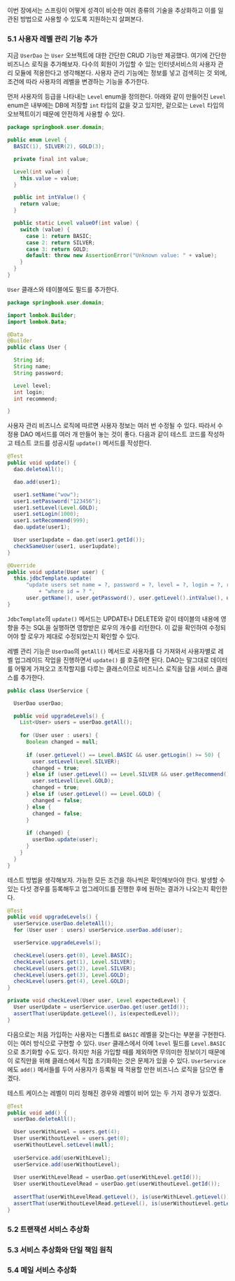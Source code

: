이번 장에서는 스프링이 어떻게 성격이 비슷한 여러 종류의 기술을 추상화하고 이를 일관된 방법으로 사용할 수 있도록 지원하는지 살펴본다.



### 5.1 사용자 레벨 관리 기능 추가

지금 `UserDao` 는 `User` 오브젝트에 대한 간단한 CRUD 기능만 제공했다. 여기에 간단한 비즈니스 로직을 추가해보자. 다수의 회원이 가입할 수 있는 인터넷서비스의 사용자 관리 모듈에 적용한다고 생각해본다. 사용자 관리 기능에는 정보를 넣고 검색히는 것 외에, 조건에 따라 사용자의 레벨을 변경하는 기능을 추가한다.



먼저 사용자의 등급을 나타내는 `Level` enum을 정의한다. 아래와 같이 만들어진 `Level` enum은 내부에는 DB에 저장할 `int` 타입의 값을 갖고 있지만, 겉으로는 `Level` 타입의 오브젝트이기 때문에 안전하게 사용할 수 있다.



```java
package springbook.user.domain;

public enum Level {
  BASIC(1), SILVER(2), GOLD(3);

  private final int value;

  Level(int value) {
    this.value = value;
  }

  public int intValue() {
    return value;
  }

  public static Level valueOf(int value) {
    switch (value) {
      case 1: return BASIC;
      case 2: return SILVER;
      case 3: return GOLD;
      default: throw new AssertionError("Unknown value: " + value);
    }
  }
}
```



`User` 클래스와 테이블에도 필드를 추가한다.



```java
package springbook.user.domain;

import lombok.Builder;
import lombok.Data;

@Data
@Builder
public class User {

  String id;
  String name;
  String password;

  Level level;
  int login;
  int recommend;

}
```





사용자 관리 비즈니스 로직에 따르면 사용자 정보는 여러 번 수정될 수 있다. 따라서 수정용 DAO 메서드를 여러 개 만들어 놓는 것이 좋다. 다음과 같이 테스트 코드를 작성하고 테스트 코드를 성공시킬 `update()` 메서드를 작성한다.

```java
@Test
public void update() {
  dao.deleteAll();

  dao.add(user1);

  user1.setName("wow");
  user1.setPassword("123456");
  user1.setLevel(Level.GOLD);
  user1.setLogin(1000);
  user1.setRecommend(999);
  dao.update(user1);

  User user1update = dao.get(user1.getId());
  checkSameUser(user1, user1update);
}
```



```java
@Override
public void update(User user) {
  this.jdbcTemplate.update(
      "update users set name = ?, password = ?, level = ?, login = ?, recommend = ? "
          + "where id = ? ",
      user.getName(), user.getPassword(), user.getLevel().intValue(), user.getLogin(), user.getRecommend(), user.getId());
}
```



`JdbcTemplate`의 `update()` 메서드는 UPDATE나 DELETE와 같이 테이블의 내용에 영향을 주는 SQL을 실행하면 영향받은 로우의 개수를 리턴한다. 이 값을 확인하여 수정되어야 할 로우가 제대로 수정되었는지 확인할 수 있다.



레벨 관리 기능은 `UserDao`의 `getAll()` 메서드로 사용자를 다 가져와서 사용자별로 레벨 업그레이드 작업을 진행하면서 `update()` 를 호출하면 된다. DAO는 말그대로 데이터를 어떻게 가져오고 조작할지를 다루는 클래스이므로 비즈니스 로직을 담을 서비스 클래스를 추가한다.



```java
public class UserService {

  UserDao userDao;

  public void upgradeLevels() {
    List<User> users = userDao.getAll();
    
    for (User user : users) {
      Boolean changed = null;
      
      if (user.getLevel() == Level.BASIC && user.getLogin() >= 50) {
        user.setLevel(Level.SILVER);
        changed = true;
      } else if (user.getLevel() == Level.SILVER && user.getRecommend() >= 30) {
        user.setLevel(Level.GOLD);
        changed = true;
      } else if (user.getLevel() == Level.GOLD) {
        changed = false;
      } else {
        changed = false;
      }
      
      if (changed) {
        userDao.update(user);
      }
    }
  }
}
```



테스트 방법을 생각해보자. 가능한 모든 조건을 하나씩은 확인해보아야 한다. 발생할 수 있는 다섯 경우를 등록해두고 업그레이드를 진행한 후에 원하는 결과가 나오는지 확인한다.



```java
@Test
public void upgradeLevels() {
  userService.userDao.deleteAll();
  for (User user : users) userService.userDao.add(user);

  userService.upgradeLevels();

  checkLevel(users.get(0), Level.BASIC);
  checkLevel(users.get(1), Level.SILVER);
  checkLevel(users.get(2), Level.SILVER);
  checkLevel(users.get(3), Level.GOLD);
  checkLevel(users.get(4), Level.GOLD);
}

private void checkLevel(User user, Level expectedLevel) {
  User userUpdate = userService.userDao.get(user.getId());
  assertThat(userUpdate.getLevel(), is(expectedLevel));
}
```



다음으로는 처음 가입하는 사용자는 디폴트로 `BASIC` 레벨을 갖는다는 부분을 구현한다. 이는 여러 방식으로 구현할 수 있다. `User` 클래스에서 아예 `level` 필드를 `Level.BASIC` 으로 초기화할 수도 있다. 하지만 처음 가입할 때를 제외하면 무의미한 정보이기 때문에 이 로직만을 위해 클래스에서 직접 초기화하는 것은 문제가 있을 수 있다. `UserService` 에도 `add()` 메서들를 두어 사용자가 등록될 때 적용할 만한 비즈니스 로직을 담으면 좋겠다.

테스트 케이스는 레벨이 미리 정해진 경우와 레벨이 비어 있는 두 가지 경우가 있겠다.

```java
@Test
public void add() {
  userDao.deleteAll();

  User userWithLevel = users.get(4);
  User userWithoutLevel = users.get(0);
  userWithoutLevel.setLevel(null);
  
  userService.add(userWithLevel);
  userService.add(userWithoutLevel);
  
  User userWithLevelRead = userDao.get(userWithLevel.getId());
  User userWithoutLevelRead = userDao.get(userWithoutLevel.getId());
  
  assertThat(userWithLevelRead.getLevel(), is(userWithLevel.getLevel()));
  assertThat(userWithoutLevelRead.getLevel(), is(userWithoutLevel.getLevel()));
}
```







### 5.2 트랜잭션 서비스 추상화



### 5.3 서비스 추상화와 단일 책임 원칙



### 5.4 메일 서비스 추상화